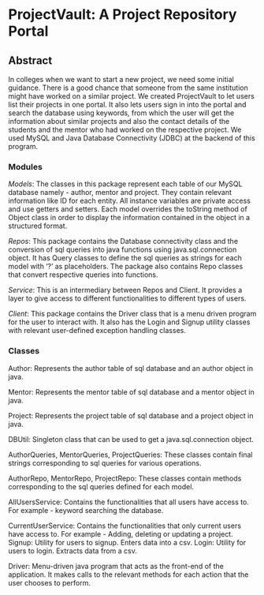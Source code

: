 # ProjectVault: A Project Repository Portal

## Abstract
In colleges when we want to start a new project, we need some initial guidance. There is a good chance that someone from the same institution might have worked on a similar project. We created ProjectVault to let users list their projects in one portal. It also lets users sign in into the portal and search the database using keywords, from which the user will get the information about similar projects and also the contact details of the students and the mentor who had worked on the respective project. We used MySQL and Java Database Connectivity (JDBC) at the backend of this program.


### Modules
*Models*: The classes in this package represent each table of our MySQL database namely - author, mentor and project. They contain relevant information like ID for each entity. All instance variables are private access and use getters and setters. Each model overrides the toString method of Object class in order to display the information contained in the object in a structured format.

*Repos*: This package contains the Database connectivity class and the conversion of sql queries into java functions using java.sql.connection object. It has Query classes to define the sql queries as strings for each model with ‘?’ as placeholders. The package also contains Repo classes that convert respective queries into functions.

*Service*: This is an intermediary between Repos and Client. It provides a layer to give access to different functionalities to different types of users.

*Client*: This package contains the Driver class that is a menu driven program for the user to interact with. It also has the Login and Signup utility classes with relevant user-defined exception handling classes.


### Classes
Author: Represents the author table of sql database and an author object in java.

Mentor: Represents the mentor table of sql database and a mentor object in java.

Project: Represents the project table of sql database and a project object in java.

DBUtil: Singleton class that can be used to get a java.sql.connection object.

AuthorQueries, MentorQueries, ProjectQueries: These classes contain final strings corresponding to sql queries for various operations.

AuthorRepo, MentorRepo, ProjectRepo: These classes contain methods corresponding to the sql queries defined for each model.

AllUsersService: Contains the functionalities that all users have access to. For example - keyword searching the database.

CurrentUserService: Contains the functionalities that only current users have access to. For example - Adding, deleting or updating a project.
Signup: Utility for users to signup. Enters data into a csv. Login: Utility for users to login. Extracts data from a csv.

Driver: Menu-driven java program that acts as the front-end of the application. It makes calls to the relevant methods for each action that the user chooses to perform.
